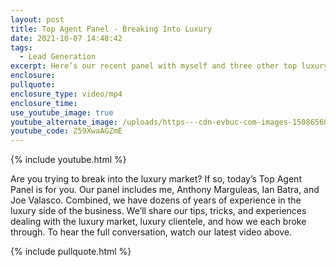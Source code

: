 ```yaml
---
layout: post
title: Top Agent Panel - Breaking Into Luxury
date: 2021-10-07 14:48:42
tags:
  - Lead Generation
excerpt: Here’s our recent panel with myself and three other top luxury agents.
enclosure:
pullquote:
enclosure_type: video/mp4
enclosure_time:
use_youtube_image: true
youtube_alternate_image: /uploads/https---cdn-evbuc-com-images-150865689-284564692102-1-original.jpg
youtube_code: Z59XwaAGZmE
---
```

{% include youtube.html %}

Are you trying to break into the luxury market? If so, today’s Top Agent Panel is for you. Our panel includes me, Anthony Marguleas, Ian Batra, and Joe Valasco. Combined, we have dozens of years of experience in the luxury side of the business. We’ll share our tips, tricks, and experiences dealing with the luxury market, luxury clientele, and how we each broke through. To hear the full conversation, watch our latest video above.

{% include pullquote.html %}
